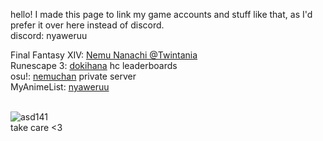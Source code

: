 hello! I made this page to link my game accounts and stuff like that, as I'd prefer it over here instead of discord.<br>
discord: nyaweruu

Final Fantasy XIV: [Nemu Nanachi @Twintania](https://na.finalfantasyxiv.com/lodestone/character/50389568/)<br>
Runescape 3: [dokihana](https://secure.runescape.com/m=hiscore_hardcore_ironman/compare?user1=dokihana) hc leaderboards<br>
osu!: [nemuchan](https://akatsuki.gg/u/33122?mode=0&rx=0) private server<br>
MyAnimeList: [nyaweruu](https://myanimelist.net/profile/nyaweruu)<br><br>

![asd141](https://github.com/user-attachments/assets/931a3d88-10e3-4987-9039-10b1a0a718f8)<br>
take care <3
